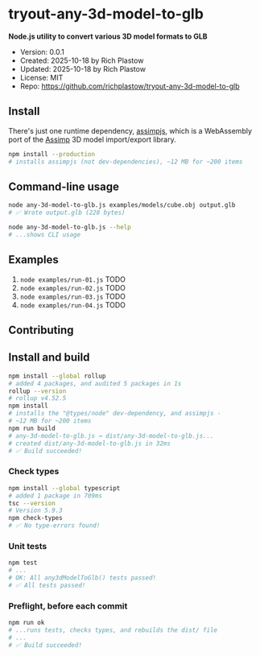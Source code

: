 # tryout-any-3d-model-to-glb

**Node.js utility to convert various 3D model formats to GLB**

- Version: 0.0.1
- Created: 2025-10-18 by Rich Plastow
- Updated: 2025-10-18 by Rich Plastow
- License: MIT
- Repo: <https://github.com/richplastow/tryout-any-3d-model-to-glb>

## Install

There's just one runtime dependency,
[assimpjs](https://www.npmjs.com/package/assimpjs), which is a WebAssembly port
of the [Assimp](https://www.assimp.org/) 3D model import/export library.

```bash
npm install --production
# installs assimpjs (not dev-dependencies), ~12 MB for ~200 items
```

## Command-line usage

```bash
node any-3d-model-to-glb.js examples/models/cube.obj output.glb
# ✅ Wrote output.glb (228 bytes)

node any-3d-model-to-glb.js --help
# ...shows CLI usage
```

## Examples

1. `node examples/run-01.js` TODO
2. `node examples/run-02.js` TODO
3. `node examples/run-03.js` TODO
4. `node examples/run-04.js` TODO

## Contributing

## Install and build

```bash
npm install --global rollup
# added 4 packages, and audited 5 packages in 1s
rollup --version
# rollup v4.52.5
npm install
# installs the "@types/node" dev-dependency, and assimpjs -
# ~12 MB for ~200 items
npm run build
# any-3d-model-to-glb.js → dist/any-3d-model-to-glb.js...
# created dist/any-3d-model-to-glb.js in 32ms
# ✅ Build succeeded!
```

### Check types

```bash
npm install --global typescript
# added 1 package in 709ms
tsc --version
# Version 5.9.3
npm check-types
# ✅ No type-errors found!
```

### Unit tests

```bash
npm test
# ...
# OK: All any3dModelToGlb() tests passed!
# ✅ All tests passed!
```

### Preflight, before each commit

```bash
npm run ok
# ...runs tests, checks types, and rebuilds the dist/ file
# ...
# ✅ Build succeeded!
```
